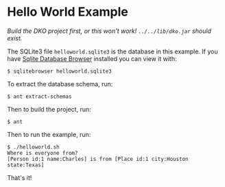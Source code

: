 
Hello World Example
===================

*Build the DKO project first, or this won't work!  `../../lib/dko.jar` should exist.* 

The SQLite3 file `helloworld.sqlite3` is the database in this example.  If you have 
[Sqlite Database Browser](http://sourceforge.net/projects/sqlitebrowser/) installed
you can view it with:

    $ sqlitebrowser helloworld.sqlite3

To extract the database schema, run:

    $ ant extract-schemas

Then to build the project, run:

    $ ant

Then to run the example, run:

    $ ./helloworld.sh
    Where is everyone from?
    [Person id:1 name:Charles] is from [Place id:1 city:Houston state:Texas]

That's it!

